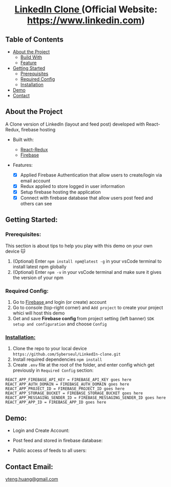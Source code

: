 # <p align="center"> <a href="https://linkedin-clone-yiteng.web.app/"> LinkedIn Clone </a>(Official Website: https://www.linkedin.com)
  
## Table of Contents
- <a href="#about"> About the Project </a>
  - <a href="#built-with"> Build With </a>
  - <a href="#feature"> Feature </a>
- <a href="#getting-started"> Getting Started </a>
  - <a href="#prerequisites"> Prerequisites </a>
  - <a href="#requiredConfig"> Required Config </a>
  - <a href="#installation"> Installation </a>
- <a href="#demo"> Demo </a>
- <a href="#contact"> Contact </a>
  
## <a id="about"> About the Project </a>
  A Clone version of LinkedIn (layout and feed post) developed with React-Redux, firebase hosting

- <a id="built-with"> Built with: </a>
  - <a href="https://react-redux.js/org/"> React-Redux </a>
  - <a href="https://firebase.google.com/"> Firebase </a>

- <a id="feature"> Features: </a>
  - [x] Applied Firebase Authentication that allow users to create/login via email account
  - [x] Redux applied to store logged in user information
  - [x] Setup firebase hosting the application
  - [x] Connect with firebase database that allow users post feed and others can see
  
## <a id="getting-started"> Getting Started: </a>
  
### <a id="prerequisites"> Prerequisites: </a>
This section is about tips to help you play with this demo on your own device 🐱
 1. (Optional) Enter `npm install npm@latest -g` in your vsCode terminal to install latest npm globally
 2. (Optional) Enter `npm -v` in your vsCode terminal and make sure it gives the version of your npm
  
### <a id="requiredConfig"> Required Config: </a>
  1. Go to <a href="https://firebase.google.com/"> Firebase </a> and login (or create) account
  2. Go to console (top-right corner) and `Add project` to create your project whici will host this demo
  3. Get and save <b> Firebase config </b> from project setting (left banner) `SDK setup and configuration` and choose `Config`

### <a href="installation"> Installation: </a>
  1. Clone the repo to your local device `https://github.com/Syberseul/LinkedIn-clone.git`
  2. Install required dependencies `npm install`
  3. Create `.env` file at the root of the folder, and enter config which get previously in `Required Config` section:
  ```
  REACT_APP_FIREBASE_API_KEY = FIREBASE_API_KEY goes here
  REACT_APP_AUTH_DOMAIN = FIREBASE_AUTH_DOMAIN goes here
  REACT_APP_PROJECT_ID = FIREBASE_PROJECT_ID goes here
  REACT_APP_STORAGE_BUCKET = FIREBASE_STORAGE_BUCKET goes here
  REACT_APP_MESSAGING_SENDER_ID = FIREBASE_MESSAGING_SENDER_ID goes here
  REACT_APP_APP_ID = FIREBASE_APP_ID goes here
  ```
  
## <a id="demo"> Demo: </a>
  - Login and Create Account:
  
  - Post feed and stored in firebase database:
  
  - Public access of feeds to all users:
  
## <a id="contact"> Contact Email: </a>
  yteng.huang@gmail.com
